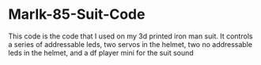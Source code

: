 # Marlk-85-Suit-Code
This code is the code that I used on my 3d printed iron man suit. It controls a series of addressable leds, two servos in the helmet, two no addressable leds in the helmet, and a df player mini for the suit sound
